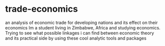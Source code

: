 # trade-economics
an analysis of economic trade for developing nations and its effect on their economics
Im a student living in Zimbabwe, Africa and studying economics.
Trying to see what possible linkages i  can find between economic theory and its practical side by using these cool analytic tools and packages
